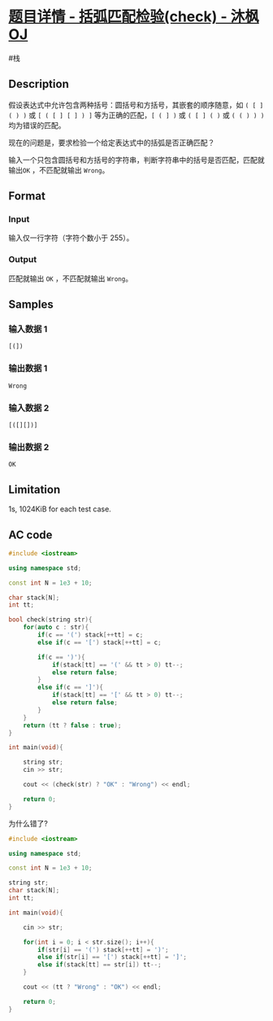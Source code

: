 # [题目详情 - 括弧匹配检验(check) - 沐枫OJ](https://www.mfstem.org/p/630?tid=618e1a85f95440248cba192a)

#栈

## Description

假设表达式中允许包含两种括号：圆括号和方括号，其嵌套的顺序随意，如 `( [ ] ( ) )` 或 `[ ( [ ] [ ] ) ]` 等为正确的匹配，`[ ( ] )` 或 `( [ ] ( )` 或 `( ( ) ) )` 均为错误的匹配。

现在的问题是，要求检验一个给定表达式中的括弧是否正确匹配？

输入一个只包含圆括号和方括号的字符串，判断字符串中的括号是否匹配，匹配就输出`OK` ，不匹配就输出 `Wrong`。

## Format

### Input

输入仅一行字符（字符个数小于 255）。

### Output

匹配就输出 `OK` ，不匹配就输出 `Wrong`。

## Samples

### 输入数据 1

```input1
[(])
```

### 输出数据 1

```output1
Wrong
```

### 输入数据 2

```input2
[([][])]
```

### 输出数据 2

```output2
OK
```

## Limitation

1s, 1024KiB for each test case.

## AC code

```cpp
#include <iostream>

using namespace std;

const int N = 1e3 + 10;

char stack[N];
int tt;

bool check(string str){
    for(auto c : str){
        if(c == '(') stack[++tt] = c;
        else if(c == '[') stack[++tt] = c;

        if(c == ')'){
            if(stack[tt] == '(' && tt > 0) tt--;
            else return false;
        }
        else if(c == ']'){
            if(stack[tt] == '[' && tt > 0) tt--;
            else return false;
        }
    }
    return (tt ? false : true);
}

int main(void){

    string str;
    cin >> str;

    cout << (check(str) ? "OK" : "Wrong") << endl;

    return 0;
}
```

为什么错了?

```cpp
#include <iostream>

using namespace std;

const int N = 1e3 + 10;

string str;
char stack[N];
int tt;

int main(void){

    cin >> str;

    for(int i = 0; i < str.size(); i++){
        if(str[i] == '(') stack[++tt] = ')';
        else if(str[i] == '[') stack[++tt] = ']';
        else if(stack[tt] == str[i]) tt--;
    }

    cout << (tt ? "Wrong" : "OK") << endl;

    return 0;
}
```